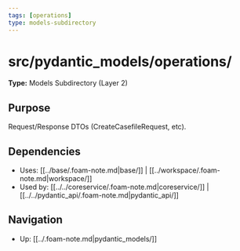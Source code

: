 ```yaml
---
tags: [operations]
type: models-subdirectory
---
```


# src/pydantic_models/operations/

**Type:** Models Subdirectory (Layer 2)

## Purpose
Request/Response DTOs (CreateCasefileRequest, etc).

## Dependencies
- Uses: [[../base/.foam-note.md|base/]] | [[../workspace/.foam-note.md|workspace/]]
- Used by: [[../../coreservice/.foam-note.md|coreservice/]] | [[../../pydantic_api/.foam-note.md|pydantic_api/]]

## Navigation
- Up: [[../.foam-note.md|pydantic_models/]]
